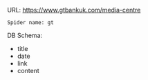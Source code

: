 URL: https://www.gtbankuk.com/media-centre

    Spider name: gt

DB Schema:
- title
- date
- link
- content

